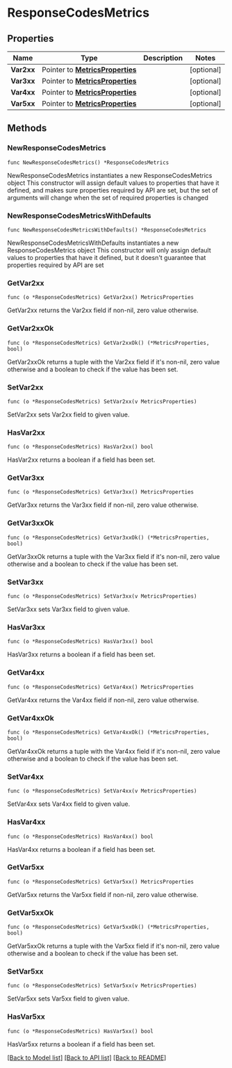 # ResponseCodesMetrics

## Properties

Name | Type | Description | Notes
------------ | ------------- | ------------- | -------------
**Var2xx** | Pointer to [**MetricsProperties**](MetricsProperties.md) |  | [optional] 
**Var3xx** | Pointer to [**MetricsProperties**](MetricsProperties.md) |  | [optional] 
**Var4xx** | Pointer to [**MetricsProperties**](MetricsProperties.md) |  | [optional] 
**Var5xx** | Pointer to [**MetricsProperties**](MetricsProperties.md) |  | [optional] 

## Methods

### NewResponseCodesMetrics

`func NewResponseCodesMetrics() *ResponseCodesMetrics`

NewResponseCodesMetrics instantiates a new ResponseCodesMetrics object
This constructor will assign default values to properties that have it defined,
and makes sure properties required by API are set, but the set of arguments
will change when the set of required properties is changed

### NewResponseCodesMetricsWithDefaults

`func NewResponseCodesMetricsWithDefaults() *ResponseCodesMetrics`

NewResponseCodesMetricsWithDefaults instantiates a new ResponseCodesMetrics object
This constructor will only assign default values to properties that have it defined,
but it doesn't guarantee that properties required by API are set

### GetVar2xx

`func (o *ResponseCodesMetrics) GetVar2xx() MetricsProperties`

GetVar2xx returns the Var2xx field if non-nil, zero value otherwise.

### GetVar2xxOk

`func (o *ResponseCodesMetrics) GetVar2xxOk() (*MetricsProperties, bool)`

GetVar2xxOk returns a tuple with the Var2xx field if it's non-nil, zero value otherwise
and a boolean to check if the value has been set.

### SetVar2xx

`func (o *ResponseCodesMetrics) SetVar2xx(v MetricsProperties)`

SetVar2xx sets Var2xx field to given value.

### HasVar2xx

`func (o *ResponseCodesMetrics) HasVar2xx() bool`

HasVar2xx returns a boolean if a field has been set.

### GetVar3xx

`func (o *ResponseCodesMetrics) GetVar3xx() MetricsProperties`

GetVar3xx returns the Var3xx field if non-nil, zero value otherwise.

### GetVar3xxOk

`func (o *ResponseCodesMetrics) GetVar3xxOk() (*MetricsProperties, bool)`

GetVar3xxOk returns a tuple with the Var3xx field if it's non-nil, zero value otherwise
and a boolean to check if the value has been set.

### SetVar3xx

`func (o *ResponseCodesMetrics) SetVar3xx(v MetricsProperties)`

SetVar3xx sets Var3xx field to given value.

### HasVar3xx

`func (o *ResponseCodesMetrics) HasVar3xx() bool`

HasVar3xx returns a boolean if a field has been set.

### GetVar4xx

`func (o *ResponseCodesMetrics) GetVar4xx() MetricsProperties`

GetVar4xx returns the Var4xx field if non-nil, zero value otherwise.

### GetVar4xxOk

`func (o *ResponseCodesMetrics) GetVar4xxOk() (*MetricsProperties, bool)`

GetVar4xxOk returns a tuple with the Var4xx field if it's non-nil, zero value otherwise
and a boolean to check if the value has been set.

### SetVar4xx

`func (o *ResponseCodesMetrics) SetVar4xx(v MetricsProperties)`

SetVar4xx sets Var4xx field to given value.

### HasVar4xx

`func (o *ResponseCodesMetrics) HasVar4xx() bool`

HasVar4xx returns a boolean if a field has been set.

### GetVar5xx

`func (o *ResponseCodesMetrics) GetVar5xx() MetricsProperties`

GetVar5xx returns the Var5xx field if non-nil, zero value otherwise.

### GetVar5xxOk

`func (o *ResponseCodesMetrics) GetVar5xxOk() (*MetricsProperties, bool)`

GetVar5xxOk returns a tuple with the Var5xx field if it's non-nil, zero value otherwise
and a boolean to check if the value has been set.

### SetVar5xx

`func (o *ResponseCodesMetrics) SetVar5xx(v MetricsProperties)`

SetVar5xx sets Var5xx field to given value.

### HasVar5xx

`func (o *ResponseCodesMetrics) HasVar5xx() bool`

HasVar5xx returns a boolean if a field has been set.


[[Back to Model list]](../README.md#documentation-for-models) [[Back to API list]](../README.md#documentation-for-api-endpoints) [[Back to README]](../README.md)


